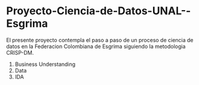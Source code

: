 # Proyecto-Ciencia-de-Datos-UNAL--Esgrima

El presente proyecto contempla el paso a paso de un proceso de ciencia de datos en la Federacion Colombiana de Esgrima siguiendo la metodologia CRISP-DM.

1. Business Understanding
2. Data
3. IDA



